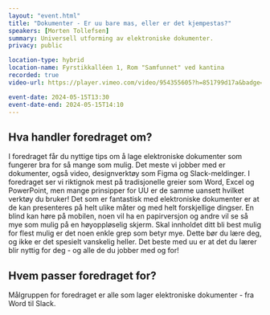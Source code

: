 ```yaml
---
layout: "event.html"
title: "Dokumenter - Er uu bare mas, eller er det kjempestas?"
speakers: [Morten Tollefsen]
summary: Universell utforming av elektroniske dokumenter.
privacy: public

location-type: hybrid
location-name: Fyrstikkalléen 1, Rom "Samfunnet" ved kantina
recorded: true
video-url: https://player.vimeo.com/video/954355605?h=851799d17a&badge=0&autopause=0&player_id=0&app_id=58479&texttrack=no

event-date: 2024-05-15T13:30
event-date-end: 2024-05-15T14:10
---
```


## Hva handler foredraget om?

I foredraget får du nyttige tips om å lage elektroniske dokumenter som fungerer bra for så mange som mulig. Det meste vi jobber med er dokumenter, også video, designverktøy som Figma og Slack-meldinger. I foredraget ser vi riktignok mest på tradisjonelle greier som Word, Excel og PowerPoint, men mange prinsipper for UU er de samme uansett hvilket verktøy du bruker!
Det som er fantastisk med elektroniske dokumenter er at de kan presenteres på helt ulike måter og med helt forskjellige dingser. En blind kan høre på mobilen, noen vil ha en papirversjon og andre vil se så mye som mulig på en høyoppløselig skjerm. Skal innholdet ditt bli best mulig for flest mulig er det noen enkle grep som betyr mye. Dette bør du lære deg, og ikke er det spesielt vanskelig heller.
Det beste med uu er at det du lærer blir nyttig for deg - og alle de du jobber med og for!

## Hvem passer foredraget for?

Målgruppen for foredraget er alle som lager elektroniske dokumenter - fra Word til Slack.

